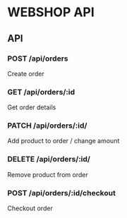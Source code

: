 # WEBSHOP API

## API
### POST /api/orders
Create order

### GET /api/orders/:id
Get order details

### PATCH /api/orders/:id/
Add product to order / change amount

### DELETE /api/orders/:id/
Remove product from order

### POST /api/orders/:id/checkout
Checkout order

